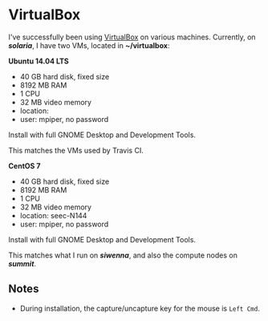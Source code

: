 # VirtualBox

I've successfully been using [VirtualBox](https://www.virtualbox.org/)
on various machines.
Currently, on ***solaria***,
I have two VMs,
located in **~/virtualbox**:

**Ubuntu 14.04 LTS**

* 40 GB hard disk, fixed size
* 8192 MB RAM
* 1 CPU
* 32 MB video memory
* location:
* user: mpiper, no password

Install with full GNOME Desktop and Development Tools.

This matches the VMs used by Travis CI.

**CentOS 7**

* 40 GB hard disk, fixed size
* 8192 MB RAM
* 1 CPU
* 32 MB video memory
* location: seec-N144
* user: mpiper, no password

Install with full GNOME Desktop and Development Tools.

This matches what I run on ***siwenna***,
and also the compute nodes on ***summit***.


## Notes

* During installation, the capture/uncapture key for the mouse is
  `Left Cmd`.
